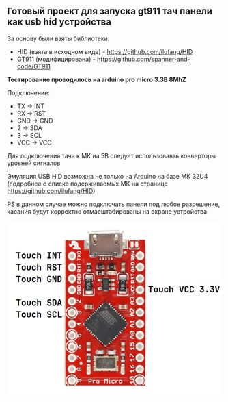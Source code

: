 
## Готовый проект для запуска gt911 тач панели как usb hid устройства

За основу были взяты библиотеки:
* HID (взята в исходном виде) - https://github.com/ilufang/HID
* GT911 (модифицирована) - https://github.com/spanner-and-code/GT911

**Тестирование проводилось на arduino pro micro 3.3В 8MhZ**

Подключение:
* TX  -> INT
* RX  -> RST
* GND -> GND
* 2   -> SDA
* 3   -> SCL
* VCC -> VCC

Для подключения тача к МК на 5В следует использовавть конверторы уровней сигналов

Эмуляция USB HID возможна не только на Arduino на базе МК 32U4 (подробнее о списке подерживаемых МК на странице https://github.com/ilufang/HID) 

PS в данном случае можно подключать панели под любое разрешение, касания будут корректно отмасштабированы на экране устройства

![Иллюстрация к проекту](https://github.com/mazahaker/gt911-arduino-capacitive-touch/blob/master/Touch%20connection.jpg)
